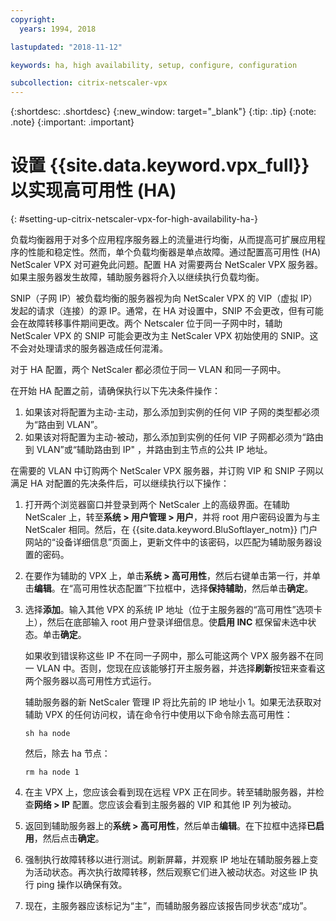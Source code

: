 ```yaml
---
copyright:
  years: 1994, 2018

lastupdated: "2018-11-12"

keywords: ha, high availability, setup, configure, configuration

subcollection: citrix-netscaler-vpx
---
```


{:shortdesc: .shortdesc}
{:new_window: target="_blank"}
{:tip: .tip}
{:note: .note}
{:important: .important}

# 设置 {{site.data.keyword.vpx_full}} 以实现高可用性 (HA)
{: #setting-up-citrix-netscaler-vpx-for-high-availability-ha-}

负载均衡器用于对多个应用程序服务器上的流量进行均衡，从而提高可扩展应用程序的性能和稳定性。然而，单个负载均衡器是单点故障。通过配置高可用性 (HA) NetScaler VPX 对可避免此问题。配置 HA 对需要两台 NetScaler VPX 服务器。如果主服务器发生故障，辅助服务器将介入以继续执行负载均衡。

SNIP（子网 IP）被负载均衡的服务器视为向 NetScaler VPX 的 VIP（虚拟 IP）发起的请求（连接）的源 IP。通常，在 HA 对设置中，SNIP 不会更改，但有可能会在故障转移事件期间更改。两个 Netscaler 位于同一子网中时，辅助 NetScaler VPX 的 SNIP 可能会更改为主 NetScaler VPX 初始使用的 SNIP。这不会对处理请求的服务器造成任何混淆。

对于 HA 配置，两个 NetScaler 都必须位于同一 VLAN 和同一子网中。

在开始 HA 配置之前，请确保执行以下先决条件操作：

1. 如果该对将配置为主动-主动，那么添加到实例的任何 VIP 子网的类型都必须为“路由到 VLAN”。
2. 如果该对将配置为主动-被动，那么添加到实例的任何 VIP 子网都必须为“路由到 VLAN”或“辅助路由到 IP" ，并路由到主节点的公共 IP 地址。

在需要的 VLAN 中订购两个 NetScaler VPX 服务器，并订购 VIP 和 SNIP 子网以满足 HA 对配置的先决条件后，可以继续执行以下操作：

1. 打开两个浏览器窗口并登录到两个 NetScaler 上的高级界面。在辅助 NetScaler 上，转至**系统 > 用户管理 > 用户**，并将 root 用户密码设置为与主 NetScaler 相同。然后，在 {{site.data.keyword.BluSoftlayer_notm}} 门户网站的“设备详细信息”页面上，更新文件中的该密码，以匹配为辅助服务器设置的密码。

2. 在要作为辅助的 VPX 上，单击**系统 > 高可用性**，然后右键单击第一行，并单击**编辑**。在“高可用性状态配置”下拉框中，选择**保持辅助**，然后单击**确定**。

3. 选择**添加**。输入其他 VPX 的系统 IP 地址（位于主服务器的“高可用性”选项卡上），然后在底部输入 root 用户登录详细信息。使**启用 INC** 框保留未选中状态。单击**确定**。

	如果收到错误称这些 IP 不在同一子网中，那么可能这两个 VPX 服务器不在同一 VLAN 中。否则，您现在应该能够打开主服务器，并选择**刷新**按钮来查看这两个服务器以高可用性方式运行。

	辅助服务器的新 NetScaler 管理 IP 将比先前的 IP 地址小 1。如果无法获取对辅助 VPX 的任何访问权，请在命令行中使用以下命令除去高可用性：

	`sh ha node`

	然后，除去 ha 节点：

	`rm ha node 1`

4. 在主 VPX 上，您应该会看到现在远程 VPX 正在同步。转至辅助服务器，并检查**网络 > IP** 配置。您应该会看到主服务器的 VIP 和其他 IP 列为被动。

6. 返回到辅助服务器上的**系统 > 高可用性**，然后单击**编辑**。在下拉框中选择**已启用**，然后点击**确定**。

7. 强制执行故障转移以进行测试。刷新屏幕，并观察 IP 地址在辅助服务器上变为活动状态。再次执行故障转移，然后观察它们进入被动状态。对这些 IP 执行 ping 操作以确保有效。

8. 现在，主服务器应该标记为“主”，而辅助服务器应该报告同步状态“成功”。
